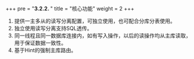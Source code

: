 +++
pre = "<b>3.2.2. </b>"
title = "核心功能"
weight = 2
+++

1. 提供一主多从的读写分离配置，可独立使用，也可配合分库分表使用。
1. 独立使用读写分离支持SQL透传。
1. 同一线程且同一数据库连接内，如有写入操作，以后的读操作均从主库读取，用于保证数据一致性。
1. 基于Hint的强制主库路由。
